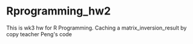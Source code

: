 # Rprogramming_hw2
This is wk3 hw for R Programming.  Caching a matrix_inversion_result by copy teacher Peng's code
